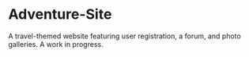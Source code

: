 # Adventure-Site

A travel-themed website featuring user registration, a forum, and photo galleries. A work in progress.
